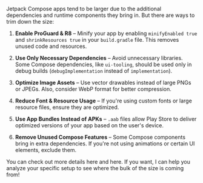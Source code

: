 

Jetpack Compose apps tend to be larger due to the additional dependencies and runtime components they bring in. But there are ways to trim down the size:

1. **Enable ProGuard & R8** – Minify your app by enabling `minifyEnabled true` and `shrinkResources true` in your `build.gradle` file. This removes unused code and resources.
    
2. **Use Only Necessary Dependencies** – Avoid unnecessary libraries. Some Compose dependencies, like `ui-tooling`, should be used only in debug builds (`debugImplementation` instead of `implementation`).
    
3. **Optimize Image Assets** – Use vector drawables instead of large PNGs or JPEGs. Also, consider WebP format for better compression.
    
4. **Reduce Font & Resource Usage** – If you're using custom fonts or large resource files, ensure they are optimized.
    
5. **Use App Bundles Instead of APKs** – `.aab` files allow Play Store to deliver optimized versions of your app based on the user's device.
    
6. **Remove Unused Compose Features** – Some Compose components bring in extra dependencies. If you're not using animations or certain UI elements, exclude them.
    

You can check out more details here and here. If you want, I can help you analyze your specific setup to see where the bulk of the size is coming from!